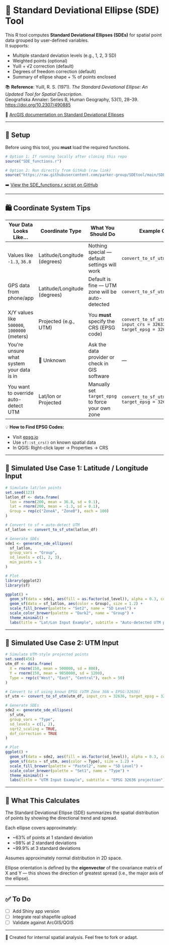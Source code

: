 # 📍 Standard Deviational Ellipse (SDE) Tool

This R tool computes **Standard Deviational Ellipses (SDEs)** for spatial point data grouped by user-defined variables.  
It supports:
- Multiple standard deviation levels (e.g., 1, 2, 3 SD)
- Weighted points (optional)
- Yuill + √2 correction (default)
- Degrees of freedom correction (default)
- Summary of ellipse shape + % of points enclosed

📚 **Reference**: Yuill, R. S. (1971). *The Standard Deviational Ellipse: An Updated Tool for Spatial Description*.  
Geografiska Annaler: Series B, Human Geography, 53(1), 28–39. https://doi.org/10.2307/490885

📖 [ArcGIS documentation on Standard Deviational Ellipses](https://pro.arcgis.com/en/pro-app/latest/tool-reference/spatial-statistics/h-how-directional-distribution-standard-deviationa.htm)

---

## 🔧 Setup

Before using this tool, you **must** load the required functions.

```r
# Option 1: If running locally after cloning this repo
source("SDE_functions.r")

# Option 2: Run directly from GitHub (raw link)
source("https://raw.githubusercontent.com/parker-group/SDEtool/main/SDE_functions.r")
```

➡️ [View the SDE_functions.r script on GitHub](https://github.com/parker-group/SDEtool/blob/main/SDE_functions.r)

---

## 🛍 Coordinate System Tips

| Your Data Looks Like…                          | Coordinate Type              | What You Should Do                                       | Example Call                                                    |
|------------------------------------------------|------------------------------|----------------------------------------------------------|-----------------------------------------------------------------|
| Values like `-1.3`, `36.8`                     | Latitude/Longitude (degrees) | Nothing special — default settings will work             | `convert_to_sf_utm(df)`                                         |
| GPS data from phone/app                        | Latitude/Longitude (degrees) | Default is fine — UTM zone will be auto-detected         | `convert_to_sf_utm(my_data)`                                   |
| X/Y values like `500000`, `1000000` (meters)   | Projected (e.g., UTM)        | You **must** specify the CRS (EPSG code)                 | `convert_to_sf_utm(df, input_crs = 32632, target_epsg = 32632)` |
| You're unsure what system your data is in      | 🤷 Unknown                   | Ask the data provider or check in GIS software           | —                                                               |
| You want to override auto-detect UTM           | Lat/lon or Projected         | Manually set `target_epsg` to force your own zone        | `convert_to_sf_utm(df, target_epsg = 32633)`                    |

💡 **How to Find EPSG Codes:**
- Visit [epsg.io](https://epsg.io)
- Use `sf::st_crs()` on known spatial data
- In QGIS: Right-click layer → Properties → CRS

---

## 🧪 Simulated Use Case 1: Latitude / Longitude Input

```r
# Simulate lat/lon points
set.seed(123)
latlon_df <- data.frame(
  lon = rnorm(200, mean = 36.8, sd = 0.1),
  lat = rnorm(200, mean = -1.3, sd = 0.1),
  Group = rep(c("ZoneA", "ZoneB"), each = 100)
)

# Convert to sf + auto-detect UTM
sf_latlon <- convert_to_sf_utm(latlon_df)

# Generate SDEs
sde1 <- generate_sde_ellipses(
  sf_latlon,
  group_vars = "Group",
  sd_levels = c(1, 2, 3),
  min_points = 5
)

# Plot
library(ggplot2)
library(sf)

ggplot() +
  geom_sf(data = sde1, aes(fill = as.factor(sd_level)), alpha = 0.3, color = "black") +
  geom_sf(data = sf_latlon, aes(color = Group), size = 1.2) +
  scale_fill_brewer(palette = "Set2", name = "SD Level") +
  scale_color_brewer(palette = "Dark2", name = "Group") +
  theme_minimal() +
  labs(title = "Lat/Lon Input Example", subtitle = "Auto-detected UTM projection")
```

---

## 🧪 Simulated Use Case 2: UTM Input

```r
# Simulate UTM-style projected points
set.seed(456)
utm_df <- data.frame(
  X = rnorm(150, mean = 500000, sd = 800),
  Y = rnorm(150, mean = 9850000, sd = 1200),
  Type = rep(c("West", "East", "Central"), each = 50)
)

# Convert to sf using known EPSG (UTM Zone 36N = EPSG:32636)
sf_utm <- convert_to_sf_utm(utm_df, input_crs = 32636, target_epsg = 32636)

# Generate SDEs
sde2 <- generate_sde_ellipses(
  sf_utm,
  group_vars = "Type",
  sd_levels = c(1, 2),
  sqrt2_scaling = TRUE,
  dof_correction = TRUE
)

# Plot
ggplot() +
  geom_sf(data = sde2, aes(fill = as.factor(sd_level)), alpha = 0.3, color = "black") +
  geom_sf(data = sf_utm, aes(color = Type), size = 1.2) +
  scale_fill_brewer(palette = "Pastel2", name = "SD Level") +
  scale_color_brewer(palette = "Set1", name = "Type") +
  theme_minimal() +
  labs(title = "UTM Input Example", subtitle = "EPSG 32636 projection")
```

---

## 🔬 What This Calculates

The Standard Deviational Ellipse (SDE) summarizes the spatial distribution of points by showing the directional trend and spread.

Each ellipse covers approximately:
- ~63% of points at 1 standard deviation
- ~98% at 2 standard deviations
- ~99.9% at 3 standard deviations

Assumes approximately normal distribution in 2D space.

Ellipse orientation is defined by the **eigenvector** of the covariance matrix of X and Y — this shows the direction of greatest spread (i.e., the major axis of the ellipse).

---

## ✅ To Do

- [ ] Add Shiny app version
- [ ] Integrate real shapefile upload
- [ ] Validate against ArcGIS/QGIS

---

🧪 Created for internal spatial analysis. Feel free to fork or adapt.
